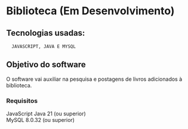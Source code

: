 # Biblioteca (Em Desenvolvimento)

## Tecnologias usadas:
      JAVASCRIPT, JAVA E MYSQL

## Objetivo do software
O software vai auxiliar na pesquisa e postagens de livros adicionados à biblioteca.

### Requisitos
JavaScript
Java 21 (ou superior)  
MySQL 8.0.32 (ou superior)
